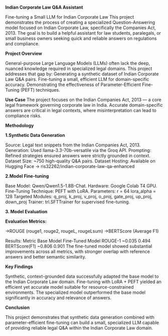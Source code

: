 **Indian Corporate Law Q&A Assistant**

Fine-tuning a Small LLM for Indian Corporate Law
This project demonstrates the process of creating a specialized Question-Answering model focused on Indian Corporate Law, specifically the Companies Act, 2013.
The goal is to build a helpful assistant for law students, paralegals, or small business owners seeking quick and reliable answers on regulations and compliance.

**Project Overview**

General-purpose Large Language Models (LLMs) often lack the deep, nuanced knowledge required in specialized legal domains.
This project addresses that gap by:
Generating a synthetic dataset of Indian Corporate Law Q&A pairs.
Fine-tuning a small, efficient LLM for domain-specific accuracy.
Demonstrating the effectiveness of Parameter-Efficient Fine-Tuning (PEFT) techniques.

**Use Case**
The project focuses on the Indian Companies Act, 2013 — a core legal framework governing corporate law in India.
Accurate domain-specific answers are critical in legal contexts, where misinterpretation can lead to compliance risks.

**Methodology**

**1.Synthetic Data Generation**

Source: Legal text snippets from the Indian Companies Act, 2013.
Generation: Used llama-3.3-70b-versatile via the Groq API.
Prompting: Refined strategies ensured answers were strictly grounded in context.
Dataset Size: ~750 high-quality Q&A pairs.
Dataset Hosting: Available on Hugging Face → ris32262/indian-corporate-law-qa-enhanced

**2.Model Fine-tuning**

Base Model: Qwen/Qwen1.5-1.8B-Chat.
Hardware: Google Colab T4 GPU.
Fine-Tuning Technique: PEFT with LoRA.
Parameters:
r = 64
lora_alpha = 128
Targeted Modules: q_proj, k_proj, v_proj, o_proj, gate_proj, up_proj, down_proj
Trainer: trl.SFTTrainer for supervised fine-tuning.

**3. Model Evaluation**

**Evaluation Metrics:**

->ROUGE (rouge1, rouge2, rougeL, rougeLsum)
->BERTScore (Average F1)

Results:
Metric	      Base Model	Fine-Tuned Model
ROUGE-1	       ~0.035	        0.494
BERTScore(F1) 	   ~0.806	        0.901
The fine-tuned model showed substantial improvements across all metrics, with stronger overlap with reference answers and better semantic similarity.

**Key Findings**

Synthetic, context-grounded data successfully adapted the base model to the Indian Corporate Law domain.
Fine-tuning with LoRA + PEFT yielded an efficient yet accurate model suitable for resource-constrained environments.
The specialized model outperformed the base model significantly in accuracy and relevance of answers.

**Conclusion**

This project demonstrates that synthetic data generation combined with parameter-efficient fine-tuning can build a small, specialized LLM capable of providing reliable legal Q&A within the Indian Corporate Law domain.
